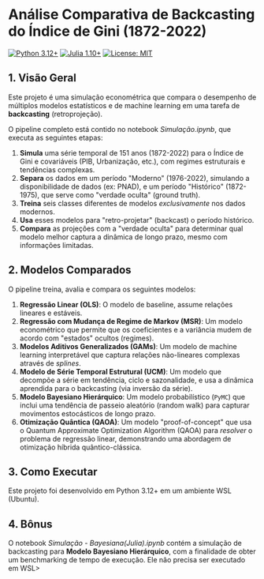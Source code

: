 # Análise Comparativa de Backcasting do Índice de Gini (1872-2022)

[![Python 3.12+](https://img.shields.io/badge/Python-3.12+-blue.svg)](https://www.python.org/downloads/)
[![Julia 1.10+](https://img.shields.io/badge/Julia-1.10+-purple.svg)](https://julialang.org/downloads/)
[![License: MIT](https://img.shields.io/badge/License-MIT-yellow.svg)](https://opensource.org/licenses/MIT)

## 1. Visão Geral

Este projeto é uma simulação econométrica que compara o desempenho de múltiplos modelos estatísticos e de machine learning em uma tarefa de **backcasting** (retroprojeção).

O pipeline completo está contido  no notebook *Simulação.ipynb*, que executa as seguintes etapas:
1.  **Simula** uma série temporal de 151 anos (1872-2022) para o Índice de Gini e covariáveis (PIB, Urbanização, etc.), com regimes estruturais e tendências complexas.
2.  **Separa** os dados em um período "Moderno" (1976-2022), simulando a disponibilidade de dados (ex: PNAD), e um período "Histórico" (1872-1975), que serve como "verdade oculta" (ground truth).
3.  **Treina** seis classes diferentes de modelos *exclusivamente* nos dados modernos.
4.  **Usa** esses modelos para "retro-projetar" (backcast) o período histórico.
5.  **Compara** as projeções com a "verdade oculta" para determinar qual modelo melhor captura a dinâmica de longo prazo, mesmo com informações limitadas.

## 2. Modelos Comparados

O pipeline treina, avalia e compara os seguintes modelos:

1.  **Regressão Linear (OLS)**: O modelo de baseline, assume relações lineares e estáveis.
2.  **Regressão com Mudança de Regime de Markov (MSR)**: Um modelo econométrico que permite que os coeficientes e a variância mudem de acordo com "estados" ocultos (regimes).
3.  **Modelos Aditivos Generalizados (GAMs)**: Um modelo de machine learning interpretável que captura relações não-lineares complexas através de *splines*.
4.  **Modelo de Série Temporal Estrutural (UCM)**: Um modelo que decompõe a série em tendência, ciclo e sazonalidade, e usa a dinâmica aprendida para o backcasting (via inversão da série).
5.  **Modelo Bayesiano Hierárquico**: Um modelo probabilístico (`PyMC`) que inclui uma tendência de passeio aleatório (random walk) para capturar movimentos estocásticos de longo prazo.
6.  **Otimização Quântica (QAOA)**: Um modelo "proof-of-concept" que usa o Quantum Approximate Optimization Algorithm (QAOA) para *resolver* o problema de regressão linear, demonstrando uma abordagem de otimização híbrida quântico-clássica.

## 3. Como Executar

Este projeto foi desenvolvido em Python 3.12+ em um ambiente WSL (Ubuntu).

## 4. Bônus

O notebook *Simulação - Bayesiana(Julia).ipynb* contém a simulação de backcasting para **Modelo Bayesiano Hierárquico**, com a finalidade de obter um benchmarking de tempo de execução. Ele não precisa ser executado em WSL>
